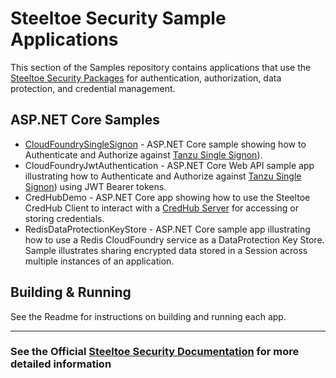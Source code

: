 # Steeltoe Security Sample Applications

This section of the Samples repository contains applications that use the [Steeltoe Security Packages](https://docs.steeltoe.io/api/v3/security/) for authentication, authorization, data protection, and credential management.

## ASP.NET Core Samples

* [CloudFoundrySingleSignon](src/CloudFoundrySingleSignon/README.md) - ASP.NET Core sample showing how to Authenticate and Authorize against [Tanzu Single Signon](https://docs.vmware.com/en/Single-Sign-On-for-VMware-Tanzu-Application-Service)).
* CloudFoundryJwtAuthentication - ASP.NET Core Web API sample app illustrating how to Authenticate and Authorize against [Tanzu Single Signon](https://docs.vmware.com/en/Single-Sign-On-for-VMware-Tanzu-Application-Service)) using JWT Bearer tokens.
* CredHubDemo - ASP.NET Core app showing how to use the Steeltoe CredHub Client to interact with a [CredHub Server](https://github.com/cloudfoundry/credhub) for accessing or storing credentials.
* RedisDataProtectionKeyStore - ASP.NET Core sample app illustrating how to use a Redis CloudFoundry service as a DataProtection Key Store.  Sample illustrates sharing encrypted data stored in a Session across multiple instances of an application.

## Building & Running

See the Readme for instructions on building and running each app.

---

### See the Official [Steeltoe Security Documentation](https://docs.steeltoe.io/api/v3/security/) for more detailed information
